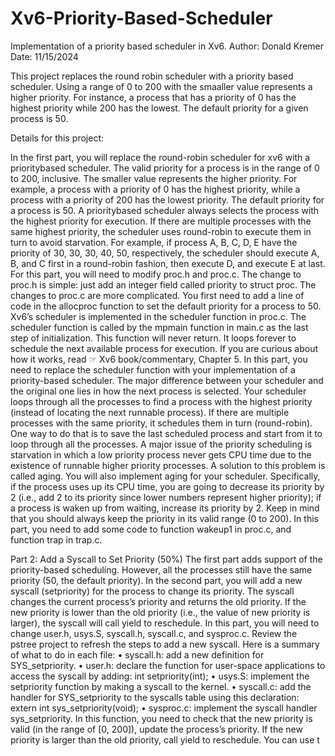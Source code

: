 # Xv6-Priority-Based-Scheduler
Implementation of a priority based scheduler in Xv6.
Author: Donald Kremer
Date: 11/15/2024


This project replaces the round robin scheduler with a priority based scheduler. 
Using a range of 0 to 200 with the smaaller value represents a higher priority. For instance,
a process that has a priority of 0 has the highest priority while 200 has the lowest. The default
priority for a given process is 50.  

Details for this project:

In the first part, you will replace the round-robin scheduler for xv6 with a prioritybased scheduler. The valid priority for a process is in the range of 0 to 200,
inclusive. The smaller value represents the higher priority. For example, a process
with a priority of 0 has the highest priority, while a process with a priority of
200 has the lowest priority. The default priority for a process is 50. A prioritybased scheduler always selects the process with the highest priority for execution.
If there are multiple processes with the same highest priority, the scheduler uses
round-robin to execute them in turn to avoid starvation. For example, if process A,
B, C, D, E have the priority of 30, 30, 30, 40, 50, respectively, the scheduler
should execute A, B, and C first in a round-robin fashion, then execute D, and
execute E at last.
For this part, you will need to modify proc.h and proc.c. The change to proc.h is
simple: just add an integer field called priority to struct proc. The changes to
proc.c are more complicated. You first need to add a line of code in the allocproc
function to set the default priority for a process to 50. Xv6’s scheduler is
implemented in the scheduler function in proc.c. The scheduler function is called by
the mpmain function in main.c as the last step of initialization. This function will
never return. It loops forever to schedule the next available process for execution.
If you are curious about how it works, read ☞ Xv6 book/commentary, Chapter 5. In
this part, you need to replace the scheduler function with your implementation of a
priority-based scheduler. The major difference between your scheduler and the
original one lies in how the next process is selected. Your scheduler loops through
all the processes to find a process with the highest priority (instead of locating
the next runnable process). If there are multiple processes with the same priority,
it schedules them in turn (round-robin). One way to do that is to save the last
scheduled process and start from it to loop through all the processes.
A major issue of the priority scheduling is starvation in which a low priority
process never gets CPU time due to the existence of runnable higher priority processes.
A solution to this problem is called aging. You will also implement aging for your
scheduler. Specifically, if the process uses up its CPU time, you are going to
decrease its priority by 2 (i.e., add 2 to its priority since lower numbers represent
higher priority); if a process is waken up from waiting, increase its priority by 2.
Keep in mind that you should always keep the priority in its valid range (0 to 200).
In this part, you need to add some code to function wakeup1 in proc.c, and function
trap in trap.c.

Part 2: Add a Syscall to Set Priority (50%)
The first part adds support of the priority-based scheduling. However, all the
processes still have the same priority (50, the default priority). In the second
part, you will add a new syscall (setpriority) for the process to change its
priority. The syscall changes the current process’s priority and returns the old
priority. If the new priority is lower than the old priority (i.e., the value of
new priority is larger), the syscall will call yield to reschedule.
In this part, you will need to change user.h, usys.S, syscall.h, syscall.c, and
sysproc.c. Review the pstree project to refresh the steps to add a new syscall.
Here is a summary of what to do in each file:
• syscall.h: add a new definition for SYS_setpriority.
• user.h: declare the function for user-space applications to access the syscall
by adding:
int setpriority(int);
• usys.S: implement the setpriority function by making a syscall to the kernel.
• syscall.c: add the handler for SYS_setpriority to the syscalls table using
this declaration:
extern int sys_setpriority(void);
• sysproc.c: implement the syscall handler sys_setpriority. In this function, you
need to check that the new priority is valid (in the range of [0, 200]), update
the process’s priority. If the new priority is larger than the old priority,
call yield to reschedule. You can use t
